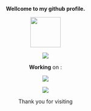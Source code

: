 <p align="center"><strong>Wellcome to my github profile.</strong></p>
<p align="center"><img width="80" src="https://github.githubassets.com/images/mona-whisper.gif"></p>
<p align="center"><a href="https://github.com/Kry9toN"><img src="https://github-readme-stats.vercel.app/api?username=Kry9toN&show_icons=true"></a></p>

<p align="center"><strong>Working</strong> on :</p>

<p align="center"><a href="https://github.com/Komodo-OS-Rom/manifest"><img src="https://github-readme-stats.vercel.app/api/pin/?username=Komodo-OS-Rom&repo=manifest"></a></p>

<p align="center"><a href="https://github.com/Kry9toN"><img src="https://github-readme-stats.vercel.app/api/top-langs/?username=Kry9toN"></a></p>

<p align="center">Thank you for visiting</p>
